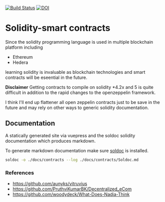 [![Build Status](https://travis-ci.org/FriendlyUser/solidity-smart-contracts.svg?branch=master)](https://travis-ci.org/FriendlyUser/solidity-smart-contracts) [![DOI](https://zenodo.org/badge/143545024.svg)](https://zenodo.org/badge/latestdoi/143545024)
# Solidity-smart contracts

Since the solidity programming language is used in multiple blockchain platform including

- Ethereum
- Hedera

learning solidity is invaluable as blockchain technologies and smart contracts will be eseential in the future.

**Disclaimer** Getting contracts to compile on solidity *4.2x and 5 is quite difficult in addition to the rapid changes to the openzeppelin framework.

I think I'll end up flattener all open zeppelin contracts just to be save in the future and may rely on other ways to generic solidity documentation.

## Documentation

A statically generated site via vuepress and the soldoc solidity documentation which produces markdown.

To generate markdown documentation make sure [soldoc](https://github.com/dev-matan-tsuberi/soldoc) is installed.
```sh
soldoc -o ./docs/contracts --log ./docs/contracts/Soldoc.md
```


### References

* https://github.com/aunyks/vitruvius
* https://github.com/PruthviKumarBK/Decentralized_eCom
* https://github.com/woodydeck/What-Does-Nadia-Think
